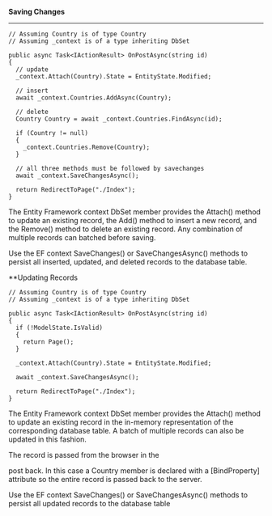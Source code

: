 **Saving Changes**
***
```
// Assuming Country is of type Country
// Assuming _context is of a type inheriting DbSet

public async Task<IActionResult> OnPostAsync(string id)
{
  // update
  _context.Attach(Country).State = EntityState.Modified;

  // insert
  await _context.Countries.AddAsync(Country);

  // delete
  Country Country = await _context.Countries.FindAsync(id);

  if (Country != null)
  {
    _context.Countries.Remove(Country);
  }

  // all three methods must be followed by savechanges
  await _context.SaveChangesAsync(); 
  
  return RedirectToPage("./Index");
}
```
The Entity Framework context DbSet member provides the Attach() method to update an existing record, the Add() method to insert a new record, and the Remove() method to delete an existing record. Any combination of multiple records can batched before saving.

Use the EF context SaveChanges() or SaveChangesAsync() methods to persist all inserted, updated, and deleted records to the database table.

**Updating Records
```
// Assuming Country is of type Country
// Assuming _context is of a type inheriting DbSet

public async Task<IActionResult> OnPostAsync(string id)
{
  if (!ModelState.IsValid)
  {
    return Page();
  }
  
  _context.Attach(Country).State = EntityState.Modified;

  await _context.SaveChangesAsync();
  
  return RedirectToPage("./Index");   
}
```
The Entity Framework context DbSet member provides the Attach() method to update an existing record in the in-memory representation of the corresponding database table. A batch of multiple records can also be updated in this fashion.

The record is passed from the browser in the <form> post back. In this case a Country member is declared with a [BindProperty] attribute so the entire record is passed back to the server.

Use the EF context SaveChanges() or SaveChangesAsync() methods to persist all updated records to the database table
